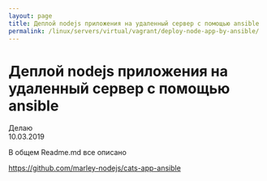 ```yaml
---
layout: page
title: Деплой nodejs приложения на удаленный сервер с помощью ansible
permalink: /linux/servers/virtual/vagrant/deploy-node-app-by-ansible/
---
```


# Деплой nodejs приложения на удаленный сервер с помощью ansible

Делаю  
10.03.2019

В общем Readme.md все описано

https://github.com/marley-nodejs/cats-app-ansible
